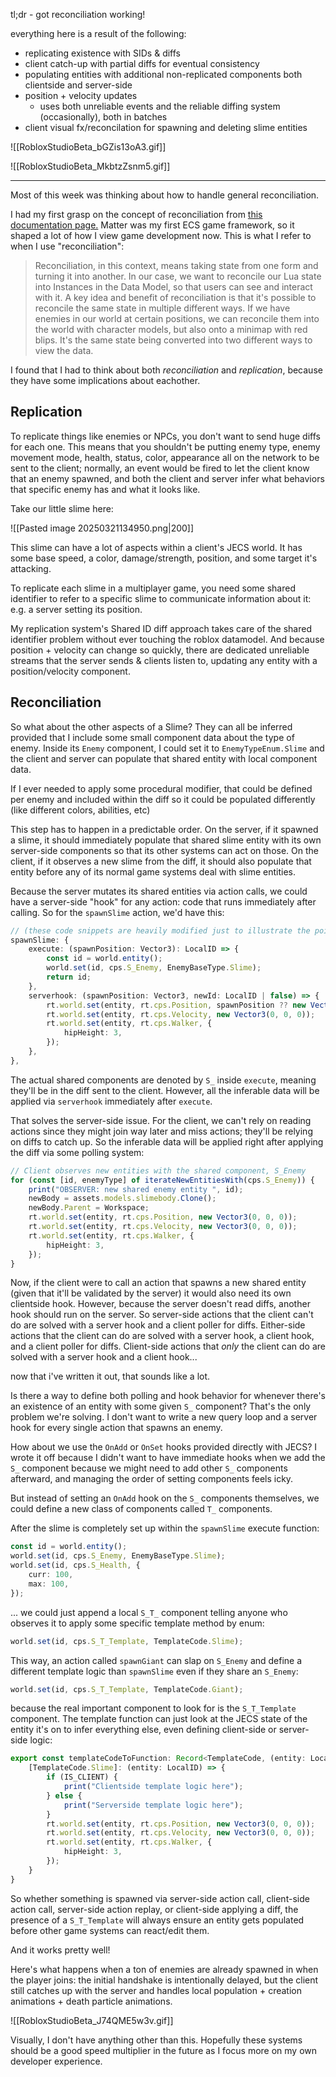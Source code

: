 tl;dr - got reconciliation working!

everything here is a result of the following:
* replicating existence with SIDs & diffs
* client catch-up with partial diffs for eventual consistency
* populating entities with additional non-replicated components both clientside and server-side
* position + velocity updates
	* uses both unreliable events and the reliable diffing system (occasionally), both in batches
* client visual fx/reconcilation for spawning and deleting slime entities

![[RobloxStudioBeta_bGZis13oA3.gif]]

![[RobloxStudioBeta_MkbtzZsnm5.gif]]

---

Most of this week was thinking about how to handle general reconciliation.

I had my first grasp on the concept of reconciliation from [this documentation page.](https://matter-ecs.github.io/matter/docs/BestPractices/Reconciliation/) Matter was my first ECS game framework, so it shaped a lot of how I view game development now. This is what I refer to when I use "reconciliation":

>Reconciliation, in this context, means taking state from one form and turning it into another. In our case, we want to reconcile our Lua state into Instances in the Data Model, so that users can see and interact with it. A key idea and benefit of reconciliation is that it's possible to reconcile the same state in multiple different ways. If we have enemies in our world at certain positions, we can reconcile them into the world with character models, but also onto a minimap with red blips. It's the same state being converted into two different ways to view the data.

I found that I had to think about both *reconciliation* and *replication*, because they have some implications about eachother.

## Replication

To replicate things like enemies or NPCs, you don't want to send huge diffs for each one. This means that you shouldn't be putting enemy type, enemy movement mode, health, status, color, appearance all on the network to be sent to the client; normally, an event would be fired to let the client know that an enemy spawned, and both the client and server infer what behaviors that specific enemy has and what it looks like.

Take our little slime here:

![[Pasted image 20250321134950.png|200]]

This slime can have a lot of aspects within a client's JECS world. It has some base speed, a color, damage/strength, position, and some target it's attacking.

To replicate each slime in a multiplayer game, you need some shared identifier to refer to a specific slime to communicate information about it: e.g. a server setting its position.

My replication system's Shared ID diff approach takes care of the shared identifier problem without ever touching the roblox datamodel. And because position + velocity can change so quickly, there are dedicated unreliable streams that the server sends & clients listen to, updating any entity with a position/velocity component.

## Reconciliation

So what about the other aspects of a Slime? They can all be inferred provided that I include some small component data about the type of enemy. Inside its `Enemy` component, I could set it to `EnemyTypeEnum.Slime` and the client and server can populate that shared entity with local component data.

If I ever needed to apply some procedural modifier, that could be defined per enemy and included within the diff so it could be populated differently (like different colors, abilities, etc)

This step has to happen in a predictable order. On the server, if it spawned a slime, it should immediately populate that shared slime entity with its own server-side components so that its other systems can act on those. On the client, if it observes a new slime from the diff, it should also populate that entity before any of its normal game systems deal with slime entities.

Because the server mutates its shared entities via action calls, we could have a server-side "hook" for any action: code that runs immediately after calling. So for the `spawnSlime` action, we'd have this:

```ts
// (these code snippets are heavily modified just to illustrate the point, so they technically aren't real snippets!)
spawnSlime: {
	execute: (spawnPosition: Vector3): LocalID => {
		const id = world.entity();
		world.set(id, cps.S_Enemy, EnemyBaseType.Slime);
		return id;
	},
	serverhook: (spawnPosition: Vector3, newId: LocalID | false) => {
		rt.world.set(entity, rt.cps.Position, spawnPosition ?? new Vector3(0, 0, 0));
		rt.world.set(entity, rt.cps.Velocity, new Vector3(0, 0, 0));
		rt.world.set(entity, rt.cps.Walker, {
			hipHeight: 3,
		});
	},
},
```

The actual shared components are denoted by `S_` inside `execute`, meaning they'll be in the diff sent to the client. However, all the inferable data will be applied via `serverhook` immediately after `execute`.

That solves the server-side issue. For the client, we can't rely on reading actions since they might join way later and miss actions; they'll be relying on diffs to catch up. So the inferable data will be applied right after applying the diff via some polling system:

```ts
// Client observes new entities with the shared component, S_Enemy
for (const [id, enemyType] of iterateNewEntitiesWith(cps.S_Enemy)) {
	print("OBSERVER: new shared enemy entity ", id);
	newBody = assets.models.slimebody.Clone();
	newBody.Parent = Workspace;
	rt.world.set(entity, rt.cps.Position, new Vector3(0, 0, 0));
	rt.world.set(entity, rt.cps.Velocity, new Vector3(0, 0, 0));
	rt.world.set(entity, rt.cps.Walker, {
		hipHeight: 3,
	});
}
```

Now, if the client were to call an action that spawns a new shared entity (given that it'll be validated by the server) it would also need its own clientside hook. However, because the server doesn't read diffs, another hook should run on the server.
So server-side actions that the client can't do are solved with a server hook and a client poller for diffs.
Either-side actions that the client can do are solved with a server hook, a client hook, and a client poller for diffs.
Client-side actions that *only* the client can do are solved with a server hook and a client hook...

now that i've written it out, that sounds like a lot.

Is there a way to define both polling and hook behavior for whenever there's an existence of an entity with some given `S_` component? That's the only problem we're solving. I don't want to write a new query loop and a server hook for every single action that spawns an enemy.

How about we use the `OnAdd` or `OnSet` hooks provided directly with JECS? I wrote it off because I didn't want to have immediate hooks when we add the `S_` component because we might need to add other `S_` components afterward, and managing the order of setting components feels icky.

But instead of setting an `OnAdd` hook on the `S_` components themselves, we could define a new class of components called `T_` components.

After the slime is completely set up within the `spawnSlime` execute function:
```ts
const id = world.entity();
world.set(id, cps.S_Enemy, EnemyBaseType.Slime);
world.set(id, cps.S_Health, {
	curr: 100,
	max: 100,
});
```

... we could just append a local `S_T_` component telling anyone who observes it to apply some specific template method by enum:

```ts
world.set(id, cps.S_T_Template, TemplateCode.Slime);
```

This way, an action called `spawnGiant` can slap on `S_Enemy` and define a different template logic than `spawnSlime` even if they share an `S_Enemy`:

```ts
world.set(id, cps.S_T_Template, TemplateCode.Giant);
```

because the real important component to look for is the `S_T_Template` component.
The template function can just look at the JECS state of the entity it's on to infer everything else, even defining client-side or server-side logic:

```ts
export const templateCodeToFunction: Record<TemplateCode, (entity: LocalID) => void> = {
	[TemplateCode.Slime]: (entity: LocalID) => {
		if (IS_CLIENT) {
			print("Clientside template logic here");
		} else {
			print("Serverside template logic here");
		}
		rt.world.set(entity, rt.cps.Position, new Vector3(0, 0, 0));
		rt.world.set(entity, rt.cps.Velocity, new Vector3(0, 0, 0));
		rt.world.set(entity, rt.cps.Walker, {
			hipHeight: 3,
		});
	}
}
```

So whether something is spawned via server-side action call, client-side action call, server-side action replay, or client-side applying a diff, the presence of a `S_T_Template` will always ensure an entity gets populated before other game systems can react/edit them.

And it works pretty well!

Here's what happens when a ton of enemies are already spawned in when the player joins: the initial handshake is intentionally delayed, but the client still catches up with the server and handles local population + creation animations + death particle animations.

![[RobloxStudioBeta_J74QME5w3v.gif]]


Visually, I don't have anything other than this. Hopefully these systems should be a good speed multiplier in the future as I focus more on my own developer experience.
